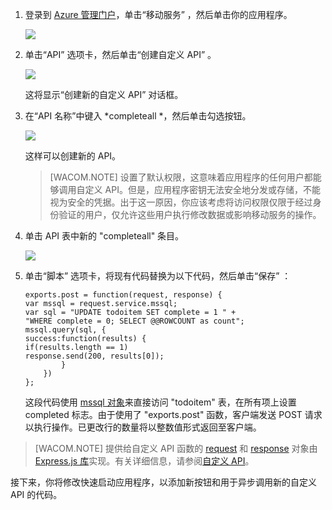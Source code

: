 1.  登录到 [Azure 管理门户][]，单击“移动服务” ，然后单击你的应用程序。

    ![][0]

2.  单击“API” 选项卡，然后单击“创建自定义 API” 。

    ![][1]

    这将显示“创建新的自定义 API” 对话框。

3.  在“API 名称”中键入 *completeall *，然后单击勾选按钮。

    ![][2]

    这样可以创建新的 API。

    > [WACOM.NOTE] 设置了默认权限，这意味着应用程序的任何用户都能够调用自定义 API。但是，应用程序密钥无法安全地分发或存储，不能视为安全的凭据。出于这一原因，你应该考虑将访问权限仅限于经过身份验证的用户，仅允许这些用户执行修改数据或影响移动服务的操作。

4.  单击 API 表中新的 "completeall" 条目。

    ![][3]

5.  单击“脚本” 选项卡，将现有代码替换为以下代码，然后单击“保存” ：

        exports.post = function(request, response) {
        var mssql = request.service.mssql;
        var sql = "UPDATE todoitem SET complete = 1 " + 
        "WHERE complete = 0; SELECT @@ROWCOUNT as count";
        mssql.query(sql, {
        success:function(results) {            
        if(results.length == 1)                         
        response.send(200, results[0]);         
                }
            })
        };

    这段代码使用 [mssql 对象][]来直接访问 "todoitem" 表，在所有项上设置 completed 标志。由于使用了 "exports.post" 函数，客户端发送 POST 请求以执行操作。已更改行的数量将以整数值形式返回至客户端。

> [WACOM.NOTE]
> 提供给自定义 API 函数的 [request][] 和 [response][] 对象由 [Express.js 库][]实现。有关详细信息，请参阅[自定义 API][]。

接下来，你将修改快速启动应用程序，以添加新按钮和用于异步调用新的自定义 API 的代码。

  [Azure 管理门户]: https://manage.windowsazure.cn/
  [0]: ./media/mobile-services-create-custom-api/mobile-services-selection.png
  [1]: ./media/mobile-services-create-custom-api/mobile-custom-api-create.png
  [2]: ./media/mobile-services-create-custom-api/mobile-custom-api-create-dialog2.png
  [3]: ./media/mobile-services-create-custom-api/mobile-custom-api-select2.png
  [mssql 对象]: http://msdn.microsoft.com/zh-cn/library/windowsazure/jj554212.aspx
  [request]: http://msdn.microsoft.com/zh-cn/library/windowsazure/jj554218.aspx
  [response]: http://msdn.microsoft.com/zh-cn/library/windowsazure/dn303373.aspx
  [Express.js 库]: http://go.microsoft.com/fwlink/p/?LinkId=309046
  [自定义 API]: http://msdn.microsoft.com/zh-cn/library/windowsazure/dn280974.aspx
